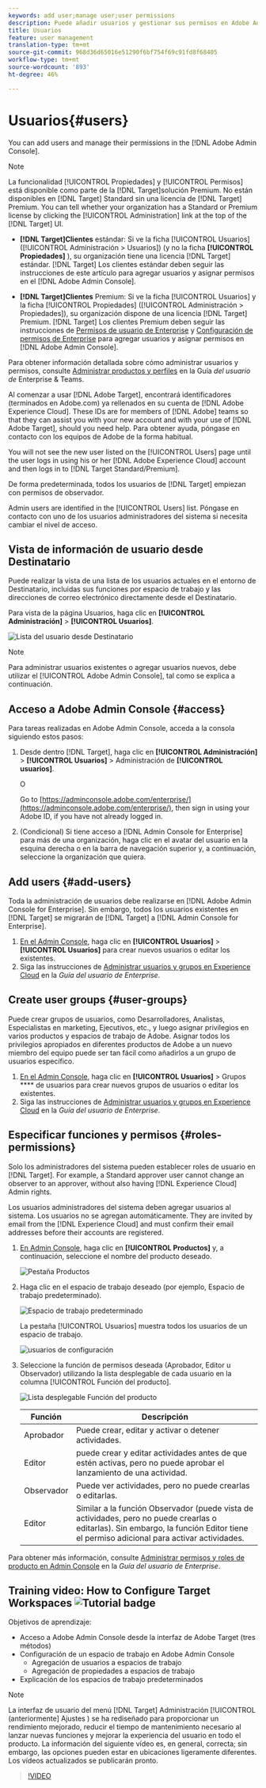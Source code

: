```yaml
---
keywords: add user;manage user;user permissions
description: Puede añadir usuarios y gestionar sus permisos en Adobe Admin Console.
title: Usuarios
feature: user management
translation-type: tm+mt
source-git-commit: 968d36d65016e51290f6bf754f69c91fd8f68405
workflow-type: tm+mt
source-wordcount: '893'
ht-degree: 46%

---
```



# Usuarios{#users}

You can add users and manage their permissions in the [!DNL Adobe Admin Console].

>[!NOTE]
>
>La funcionalidad [!UICONTROL Propiedades] y [!UICONTROL Permisos] está disponible como parte de la [!DNL Target]solución Premium. No están disponibles en [!DNL Target] Standard sin una licencia de [!DNL Target] Premium.
>You can tell whether your organization has a Standard or Premium license by clicking the [!UICONTROL Administration] link at the top of the [!DNL Target] UI.
>
>* **[!DNL Target]Clientes** estándar: Si ve la ficha [!UICONTROL Usuarios] ([!UICONTROL Administración > Usuarios]) (y no la ficha **[!UICONTROL Propiedades]** ), su organización tiene una licencia [!DNL Target] estándar. [!DNL Target] Los clientes estándar deben seguir las instrucciones de este artículo para agregar usuarios y asignar permisos en el [!DNL Adobe Admin Console].
   >
   >
* **[!DNL Target]Clientes** Premium: Si ve la ficha [!UICONTROL Usuarios] y la ficha [!UICONTROL Propiedades] ([!UICONTROL Administración > Propiedades]), su organización dispone de una licencia [!DNL Target] Premium. [!DNL Target] Los clientes Premium deben seguir las instrucciones de [Permisos de usuario de Enterprise](/help/administrating-target/c-user-management/property-channel/property-channel.md) y [Configuración de permisos de Enterprise](/help/administrating-target/c-user-management/property-channel/properties-overview.md) para agregar usuarios y asignar permisos en [!DNL Adobe Admin Console].
>
>
Para obtener información detallada sobre cómo administrar usuarios y permisos, consulte [Administrar productos y perfiles](https://helpx.adobe.com/enterprise/using/manage-products-and-profiles.html) en la Guía *del usuario de* Enterprise &amp; Teams.

Al comenzar a usar [!DNL Adobe Target], encontrará identificadores (terminados en Adobe.com) ya rellenados en su cuenta de [!DNL Adobe Experience Cloud]. These IDs are for members of [!DNL Adobe] teams so that they can assist you with your new account and with your use of [!DNL Adobe Target], should you need help. Para obtener ayuda, póngase en contacto con los equipos de Adobe de la forma habitual.

You will not see the new user listed on the [!UICONTROL Users] page until the user logs in using his or her [!DNL Adobe Experience Cloud] account and then logs in to [!DNL Target Standard/Premium].

De forma predeterminada, todos los usuarios de [!DNL Target] empiezan con permisos de observador.

Admin users are identified in the [!UICONTROL Users] list. Póngase en contacto con uno de los usuarios administradores del sistema si necesita cambiar el nivel de acceso.

## Vista de información de usuario desde Destinatario

Puede realizar la vista de una lista de los usuarios actuales en el entorno de Destinatario, incluidas sus funciones por espacio de trabajo y las direcciones de correo electrónico directamente desde el Destinatario.

Para vista de la página Usuarios, haga clic en **[!UICONTROL Administración]** > **[!UICONTROL Usuarios]**.

![Lista del usuario desde Destinatario](/help/administrating-target/c-user-management/c-user-management/assets/user-list-target.png)

>[!NOTE]
>
>Para administrar usuarios existentes o agregar usuarios nuevos, debe utilizar el [!UICONTROL Adobe Admin Console], tal como se explica a continuación.

## Acceso a Adobe Admin Console {#access}

Para tareas realizadas en Adobe Admin Console, acceda a la consola siguiendo estos pasos:

1. Desde dentro [!DNL Target], haga clic en **[!UICONTROL Administración]** > **[!UICONTROL Usuarios]** > Administración de **[!UICONTROL usuarios]**.

   O

   Go to [https://adminconsole.adobe.com/enterprise/](https://adminconsole.adobe.com/enterprise/), then sign in using your Adobe ID, if you have not already logged in.

1. (Condicional) Si tiene acceso a [!DNL Admin Console for Enterprise] para más de una organización, haga clic en el avatar del usuario en la esquina derecha o en la barra de navegación superior y, a continuación, seleccione la organización que quiera.

## Add users {#add-users}

Toda la administración de usuarios debe realizarse en [!DNL Adobe Admin Console for Enterprise]. Sin embargo, todos los usuarios existentes en [!DNL Target] se migrarán de [!DNL Target] a [!DNL Admin Console for Enterprise].

1. [En el Admin Console](/help/administrating-target/c-user-management/c-user-management/user-management.md#section_79796E0227D048F59BAE0AB02E544EBE), haga clic en **[!UICONTROL Usuarios]** > **[!UICONTROL Usuarios]** para crear nuevos usuarios o editar los existentes.
1. Siga las instrucciones de [Administrar usuarios y grupos en Experience Cloud](https://helpx.adobe.com/enterprise/help/users.html) en la *Guía del usuario de Enterprise*.

## Create user groups {#user-groups}

Puede crear grupos de usuarios, como Desarrolladores, Analistas, Especialistas en marketing, Ejecutivos, etc., y luego asignar privilegios en varios productos y espacios de trabajo de Adobe. Asignar todos los privilegios apropiados en diferentes productos de Adobe a un nuevo miembro del equipo puede ser tan fácil como añadirlos a un grupo de usuarios específico.

1. [En el Admin Console](/help/administrating-target/c-user-management/c-user-management/user-management.md#section_79796E0227D048F59BAE0AB02E544EBE), haga clic en **[!UICONTROL Usuarios]** > Grupos **** de usuarios para crear nuevos grupos de usuarios o editar los existentes.
1. Siga las instrucciones de [Administrar usuarios y grupos en Experience Cloud](https://helpx.adobe.com/enterprise/help/users.html) en la *Guía del usuario de Enterprise*.

## Especificar funciones y permisos {#roles-permissions}

Solo los administradores del sistema pueden establecer roles de usuario en [!DNL Target]. For example, a Standard approver user cannot change an observer to an approver, without also having [!DNL Experience Cloud] Admin rights.

Los usuarios administradores del sistema deben agregar usuarios al sistema. Los usuarios no se agregan automáticamente. They are invited by email from the [!DNL Experience Cloud] and must confirm their email addresses before their accounts are registered.

1. [En Admin Console](/help/administrating-target/c-user-management/c-user-management/user-management.md#section_79796E0227D048F59BAE0AB02E544EBE), haga clic en **[!UICONTROL Productos]** y, a continuación, seleccione el nombre del producto deseado.

   ![Pestaña Productos](/help/administrating-target/c-user-management/c-user-management/assets/workspace-publisher.png)

1. Haga clic en el espacio de trabajo deseado (por ejemplo, Espacio de trabajo predeterminado).

   ![Espacio de trabajo predeterminado](/help/administrating-target/c-user-management/c-user-management/assets/default-workspace-new.png)

   La pestaña [!UICONTROL Usuarios] muestra todos los usuarios de un espacio de trabajo.

   ![usuarios de configuración](/help/administrating-target/c-user-management/c-user-management/assets/configuration_users-new-publisher.png)

1. Seleccione la función de permisos deseada (Aprobador, Editor u Observador) utilizando la lista desplegable de cada usuario en la columna [!UICONTROL Función del producto].

   ![Lista desplegable Función del producto](/help/administrating-target/c-user-management/c-user-management/assets/product-role-new.png)

   | Función | Descripción |
   |--- |--- |
   | Aprobador | Puede crear, editar y activar o detener actividades. |
   | Editor | puede crear y editar actividades antes de que estén activas, pero no puede aprobar el lanzamiento de una actividad. |
   | Observador | Puede ver actividades, pero no puede crearlas o editarlas. |
   | Editor | Similar a la función Observador (puede vista de actividades, pero no puede crearlas o editarlas). Sin embargo, la función Editor tiene el permiso adicional para activar actividades. |

Para obtener más información, consulte [Administrar permisos y roles de producto en Admin Console](https://helpx.adobe.com/enterprise/help/manage-permissions-and-roles.html) en la *Guía del usuario de Enterprise*.

## Training video: How to Configure Target Workspaces ![Tutorial badge](/help/assets/tutorial.png)

Objetivos de aprendizaje:

* Acceso a Adobe Admin Console desde la interfaz de Adobe Target (tres métodos)
* Configuración de un espacio de trabajo en Adobe Admin Console
   * Agregación de usuarios a espacios de trabajo
   * Agregación de propiedades a espacios de trabajo
* Explicación de los espacios de trabajo predeterminados

>[!NOTE]
>
>La interfaz de usuario del menú [!DNL Target] Administración [!UICONTROL (anteriormente] Ajustes ) se ha rediseñado para proporcionar un rendimiento mejorado, reducir el tiempo de mantenimiento necesario al lanzar nuevas funciones y mejorar la experiencia del usuario en todo el producto. La información del siguiente vídeo es, en general, correcta; sin embargo, las opciones pueden estar en ubicaciones ligeramente diferentes. Los vídeos actualizados se publicarán pronto.

>[!VIDEO](https://video.tv.adobe.com/v/19463/)
